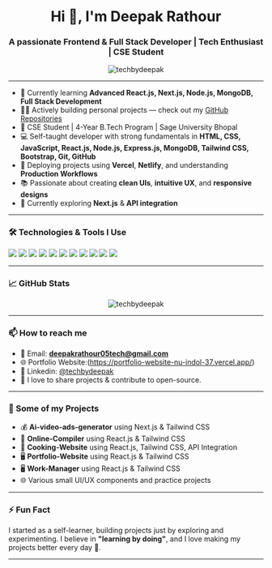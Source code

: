 <h1 align="center">Hi 👋, I'm Deepak Rathour</h1>
<h3 align="center">A passionate Frontend & Full Stack Developer | Tech Enthusiast | CSE Student</h3>

<p align="center">
  <img src="https://komarev.com/ghpvc/?username=techbydeepak&label=Profile%20views&color=0e75b6&style=flat" alt="techbydeepak" />
</p>

---

- 🌱 Currently learning **Advanced React.js, Next.js, Node.js, MongoDB, Full Stack Development**
- 👨‍💻 Actively building personal projects — check out my [GitHub Repositories](https://github.com/techbydeepak?tab=repositories)
- 💼 CSE Student | 4-Year B.Tech Program | Sage University Bhopal
- 💻 Self-taught developer with strong fundamentals in **HTML, CSS, JavaScript, React.js, Node.js, Express.js, MongoDB, Tailwind CSS, Bootstrap, Git, GitHub**
- 🚀 Deploying projects using **Vercel**, **Netlify**, and understanding **Production Workflows**
- 📚 Passionate about creating **clean UIs**, **intuitive UX**, and **responsive designs**
- 🎯 Currently exploring **Next.js** & **API integration**

---

### 🛠️ Technologies & Tools I Use

<p>
  <img src="https://img.shields.io/badge/HTML5-E34F26?style=for-the-badge&logo=html5&logoColor=white" />
  <img src="https://img.shields.io/badge/CSS3-1572B6?style=for-the-badge&logo=css3&logoColor=white" />
  <img src="https://img.shields.io/badge/JavaScript-F7DF1E?style=for-the-badge&logo=javascript&logoColor=black" />
  <img src="https://img.shields.io/badge/React.js-61DAFB?style=for-the-badge&logo=react&logoColor=black" />
  <img src="https://img.shields.io/badge/Node.js-339933?style=for-the-badge&logo=node.js&logoColor=white" />
  <img src="https://img.shields.io/badge/Express.js-000000?style=for-the-badge&logo=express&logoColor=white" />
  <img src="https://img.shields.io/badge/TailwindCSS-38B2AC?style=for-the-badge&logo=tailwind-css&logoColor=white" />
  <img src="https://img.shields.io/badge/Bootstrap-7952B3?style=for-the-badge&logo=bootstrap&logoColor=white" />
  <img src="https://img.shields.io/badge/Git-F05032?style=for-the-badge&logo=git&logoColor=white" />
  <img src="https://img.shields.io/badge/GitHub-181717?style=for-the-badge&logo=github&logoColor=white" />
  <img src="https://img.shields.io/badge/Vercel-000000?style=for-the-badge&logo=vercel&logoColor=white" />
</p>

---

### 📈 GitHub Stats

<p align="center">
  <img src="https://github-readme-stats.vercel.app/api?username=techbydeepak&show_icons=true&theme=radical" alt="techbydeepak" />
</p>

---

### 📫 How to reach me

- 📧 Email: **deepakrathour05tech@gmail.com**  
- 🌐 Portfolio Website:(https://portfolio-website-nu-indol-37.vercel.app/)  
- 💬 Linkedin: [@techbydeepak]([www.linkedin.com/in/deepak-rathour-05sep2005](https://www.linkedin.com/in/deepak-rathour-05sep2005/))  
- 📝 I love to share projects & contribute to open-source.

---

### 🚀 Some of my Projects

- 💰 **Ai-video-ads-generator** using Next.js & Tailwind CSS  
- 🎵 **Online-Compiler** using React.js & Tailwind CSS  
- 🍳 **Cooking-Website** using React.js, Tailwind CSS, API Integration  
- 🖥️ **Portfolio-Website** using React.js & Tailwind CSS  
- 🖥️ **Work-Manager** using React.js & Tailwind CSS  
- 🌐 Various small UI/UX components and practice projects

---

### ⚡ Fun Fact

I started as a self-learner, building projects just by exploring and experimenting. I believe in **"learning by doing"**, and I love making my projects better every day 🚀.

---

<!---
techbydeepak/techbydeepak is a ✨ special ✨ repository because its `README.md` (this file) appears on your GitHub profile.
--->
